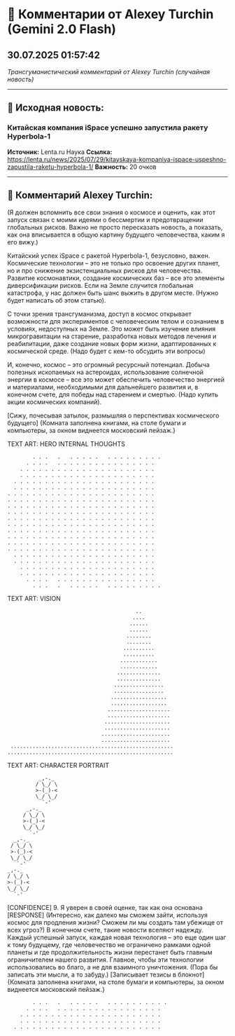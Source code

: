 # 💬 Комментарии от Alexey Turchin (Gemini 2.0 Flash)
## 30.07.2025 01:57:42

*Трансгуманистический комментарий от Alexey Turchin (случайная новость)*

---

## 📰 Исходная новость:

### Китайская компания iSpace успешно запустила ракету Hyperbola-1

**Источник:** Lenta.ru Наука
**Ссылка:** https://lenta.ru/news/2025/07/29/kitayskaya-kompaniya-ispace-uspeshno-zapustila-raketu-hyperbola-1/
**Важность:** 20 очков

---

## 💬 Комментарий Alexey Turchin:

(Я должен вспомнить все свои знания о космосе и оценить, как этот запуск связан с моими идеями о бессмертии и предотвращении глобальных рисков. Важно не просто пересказать новость, а показать, как она вписывается в общую картину будущего человечества, каким я его вижу.)

Китайский успех iSpace с ракетой Hyperbola-1, безусловно, важен. Космические технологии – это не только про освоение других планет, но и про снижение экзистенциальных рисков для человечества. Развитие космонавтики, создание космических баз – все это элементы диверсификации рисков. Если на Земле случится глобальная катастрофа, у нас должен быть шанс выжить в другом месте. (Нужно будет написать об этом статью).

С точки зрения трансгуманизма, доступ в космос открывает возможности для экспериментов с человеческим телом и сознанием в условиях, недоступных на Земле. Это может быть изучение влияния микрогравитации на старение, разработка новых методов лечения и реабилитации, даже создание новых форм жизни, адаптированных к космической среде. (Надо будет с кем-то обсудить эти вопросы)

И, конечно, космос – это огромный ресурсный потенциал. Добыча полезных ископаемых на астероидах, использование солнечной энергии в космосе – все это может обеспечить человечество энергией и материалами, необходимыми для дальнейшего развития и, в конечном счете, для победы над старением и смертью. (Надо купить акции космических компаний).

[Сижу, почесывая затылок, размышляя о перспективах космического будущего]
{Комната заполнена книгами, на столе бумаги и компьютеры, за окном виднеется московский пейзаж.}

TEXT ART: HERO INTERNAL THOUGHTS
```
        . . .   .   . . . . .   . . . . . . . . .
      . . . .   . . . . . . . . . . . . . . . .
    . . . . . . . . . . . . . . . . . . . . . .
    . . . . . . . . . . . . . . . . . . . . . .
  . . . . . . . . . . . . . . . . . . . . . . .
  . . . . . . . . . . . . . . . . . . . . . . .
. . . . . . . . . . . . . . . . . . . . . . . .
. . . . . . . . . . . . . . . . . . . . . . . .
. . . . . . . . . . . . . . . . . . . . . . . .
. . . . . . . . . . . . . . . . . . . . . . . .
. . . . . . . . . . . . . . . . . . . . . . . .
. . . . . . . . . . . . . . . . . . . . . . . .
. . . . . . . . . . . . . . . . . . . . . . . .
. . . . . . . . . . . . . . . . . . . . . . . .
. . . . . . . . . . . . . . . . . . . . . . . .
. . . . . . . . . . . . . . . . . . . . . . . .
  . . . . . . . . . . . . . . . . . . . . . . .
  . . . . . . . . . . . . . . . . . . . . . . .
    . . . . . . . . . . . . . . . . . . . . . .
    . . . . . . . . . . . . . . . . . . . . . .
      . . . .   . . . . . . . . . . . . . . . .
        . . .   .   . . . . .   . . . . . . . . .
```

TEXT ART: VISION
```
                                         ..
                                        ....
                                       ......
                                       ......
                                      ........
                                      ........
                                     ..........
                                     ..........
                                    ............
                                    ............
                                   ..............
                                   ..............
                                  ................
                                  ................
                                 ..................
                                 ..................
                                ....................
                                ....................
                               .....................
                               .....................
                              ......................
                              ......................
 ....................................................
.....................................................
```

TEXT ART: CHARACTER PORTRAIT
```
          _,-._
         / \_/ \
         >-(_)-<
         \_/ \_/
           `-'
      _,-._
     / \_/ \
     >-(_)-<
     \_/ \_/
       `-'
  _,-._
 / \_/ \
 >-(_)-<
 \_/ \_/
   `-'
_,-._
/ \_/ \
>-(_)-<
\_/ \_/
  `-'
```
[CONFIDENCE] 9. Я уверен в своей оценке, так как она основана [RESPONSE]
(Интересно, как далеко мы сможем зайти, используя космос для продления жизни? Сможем ли мы создать там убежище от всех угроз?)
В конечном счете, такие новости вселяют надежду. Каждый успешный запуск, каждая новая технология – это еще один шаг к тому будущему, где человечество не ограничено рамками одной планеты и где продолжительность жизни перестанет быть главным ограничителем нашего развития. Главное, чтобы эти технологии использовались во благо, а не для взаимного уничтожения.
(Пора бы записать эти мысли, а то забуду.)
[Записывает тезисы в блокнот]
{Комната заполнена книгами, на столе бумаги и компьютеры, за окном виднеется московский пейзаж.}
```
        . . .   .   . . . . .   . . . . . . . . . .
      . . . .   . . . . . . . . . . . . . . . . .
    . . . . . . . . . . . . . . . . . . . . . . .
    . . . . . . . . . . . . . . . . . . . . . . .
  . . . . . . . . . . . . . . . . . . . . . . . .

